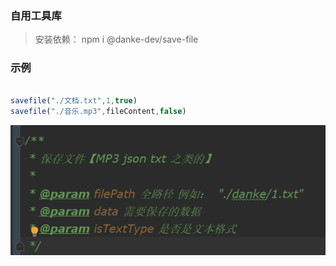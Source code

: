### 自用工具库 

> 安装依赖： npm i @danke-dev/save-file

###  示例
```js

savefile("./文档.txt",1,true)
savefile("./音乐.mp3",fileContent,false)

```

![img.png](img.png)
